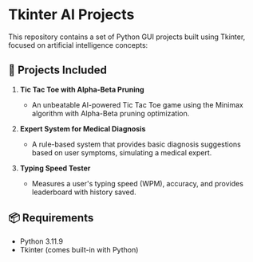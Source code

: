 # Tkinter AI Projects

This repository contains a set of Python GUI projects built using Tkinter, focused on artificial intelligence concepts:

## 🧠 Projects Included

1. **Tic Tac Toe with Alpha-Beta Pruning**  
   - An unbeatable AI-powered Tic Tac Toe game using the Minimax algorithm with Alpha-Beta pruning optimization.

2. **Expert System for Medical Diagnosis**  
   - A rule-based system that provides basic diagnosis suggestions based on user symptoms, simulating a medical expert.

3. **Typing Speed Tester**  
   - Measures a user's typing speed (WPM), accuracy, and provides leaderboard with history saved.

## 📦 Requirements

- Python 3.11.9
- Tkinter (comes built-in with Python)



